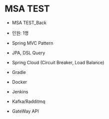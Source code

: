 # MSA TEST

- MSA TEST_Back

- 인원: 1명

- Spring MVC Pattern
- JPA, DSL Query
- Spring Cloud (Circuit Breaker, Load Balance)
- Gradle
- Docker
- Jenkins
- Kafka/Radditmq
- GateWay API






